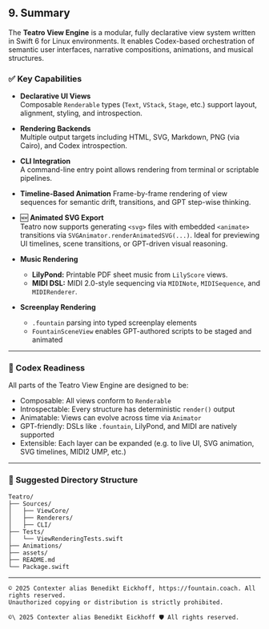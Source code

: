 ## 9. Summary

The **Teatro View Engine** is a modular, fully declarative view system written in Swift 6 for Linux environments. It enables Codex-based orchestration of semantic user interfaces, narrative compositions, animations, and musical structures.

### ✅ Key Capabilities

- **Declarative UI Views**  
  Composable `Renderable` types (`Text`, `VStack`, `Stage`, etc.) support layout, alignment, styling, and introspection.

- **Rendering Backends**  
  Multiple output targets including HTML, SVG, Markdown, PNG (via Cairo), and Codex introspection.

- **CLI Integration**  
  A command-line entry point allows rendering from terminal or scriptable pipelines.

- **Timeline-Based Animation**
  Frame-by-frame rendering of view sequences for semantic drift, transitions, and GPT step-wise thinking.
- 🆕 **Animated SVG Export**  
  Teatro now supports generating `<svg>` files with embedded `<animate>` transitions via `SVGAnimator.renderAnimatedSVG(...)`. Ideal for previewing UI timelines, scene transitions, or GPT-driven visual reasoning.

- **Music Rendering**  
  - **LilyPond:** Printable PDF sheet music from `LilyScore` views.
  - **MIDI DSL:** MIDI 2.0-style sequencing via `MIDINote`, `MIDISequence`, and `MIDIRenderer`.

- **Screenplay Rendering**  
  - `.fountain` parsing into typed screenplay elements
  - `FountainSceneView` enables GPT-authored scripts to be staged and animated

---

### 🧠 Codex Readiness

All parts of the Teatro View Engine are designed to be:

- Composable: All views conform to `Renderable`  
- Introspectable: Every structure has deterministic `render()` output  
- Animatable: Views can evolve across time via `Animator`  
- GPT-friendly: DSLs like `.fountain`, LilyPond, and MIDI are natively supported  
- Extensible: Each layer can be expanded (e.g. to live UI, SVG animation, SVG timelines, MIDI2 UMP, etc.)

---

### 📁 Suggested Directory Structure

```
Teatro/
├── Sources/
│   ├── ViewCore/
│   ├── Renderers/
│   ├── CLI/
├── Tests/
│   └── ViewRenderingTests.swift
├── Animations/
├── assets/
├── README.md
└── Package.swift
```

---


```
© 2025 Contexter alias Benedikt Eickhoff, https://fountain.coach. All rights reserved.
Unauthorized copying or distribution is strictly prohibited.
```

````text
©\ 2025 Contexter alias Benedikt Eickhoff 🛡️ All rights reserved.
````
